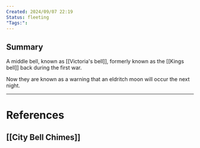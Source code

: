 ```yaml
---
Created: 2024/09/07 22:19
Status: fleeting
"Tags:":
---
```

## Summary
A middle bell, known as [[Victoria's bell]], formerly known as the [[Kings bell]] back during the first war. 

Now they are known as a warning that an eldritch moon will occur the next night.

---
# References
## [[City Bell Chimes]]